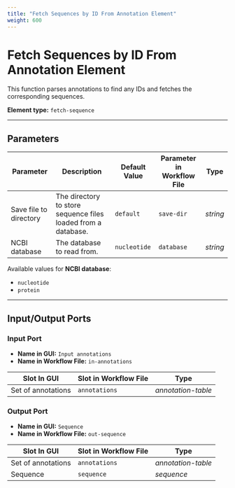 ```yaml
---
title: "Fetch Sequences by ID From Annotation Element"
weight: 600
---
```


# Fetch Sequences by ID From Annotation Element

This function parses annotations to find any IDs and fetches the corresponding sequences.

**Element type:** `fetch-sequence`

---

## Parameters

| **Parameter**          | **Description**                                                   | **Default Value** | **Parameter in Workflow File** | **Type** |
|------------------------|-------------------------------------------------------------------|-------------------|--------------------------------|----------|
| Save file to directory | The directory to store sequence files loaded from a database.     | `default`         | `save-dir`                     | _string_ |
| NCBI database          | The database to read from.                                        | `nucleotide`      | `database`                     | _string_ |

Available values for **NCBI database**:

- `nucleotide`
- `protein`

---

## Input/Output Ports

### Input Port

- **Name in GUI:** `Input annotations`
- **Name in Workflow File:** `in-annotations`

| Slot In GUI        | Slot in Workflow File | Type               |
|--------------------|-----------------------|--------------------|
| Set of annotations | `annotations`         | _annotation-table_ |

### Output Port

- **Name in GUI:** `Sequence`
- **Name in Workflow File:** `out-sequence`

| Slot In GUI        | Slot in Workflow File | Type               |
|--------------------|-----------------------|--------------------|
| Set of annotations | `annotations`         | _annotation-table_ |
| Sequence           | `sequence`            | _sequence_         |